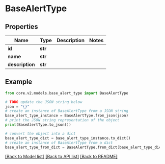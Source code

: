 # BaseAlertType


## Properties

Name | Type | Description | Notes
------------ | ------------- | ------------- | -------------
**id** | **str** |  | 
**name** | **str** |  | 
**description** | **str** |  | 

## Example

```python
from core.v2.models.base_alert_type import BaseAlertType

# TODO update the JSON string below
json = "{}"
# create an instance of BaseAlertType from a JSON string
base_alert_type_instance = BaseAlertType.from_json(json)
# print the JSON string representation of the object
print(BaseAlertType.to_json())

# convert the object into a dict
base_alert_type_dict = base_alert_type_instance.to_dict()
# create an instance of BaseAlertType from a dict
base_alert_type_from_dict = BaseAlertType.from_dict(base_alert_type_dict)
```
[[Back to Model list]](../README.md#documentation-for-models) [[Back to API list]](../README.md#documentation-for-api-endpoints) [[Back to README]](../README.md)


